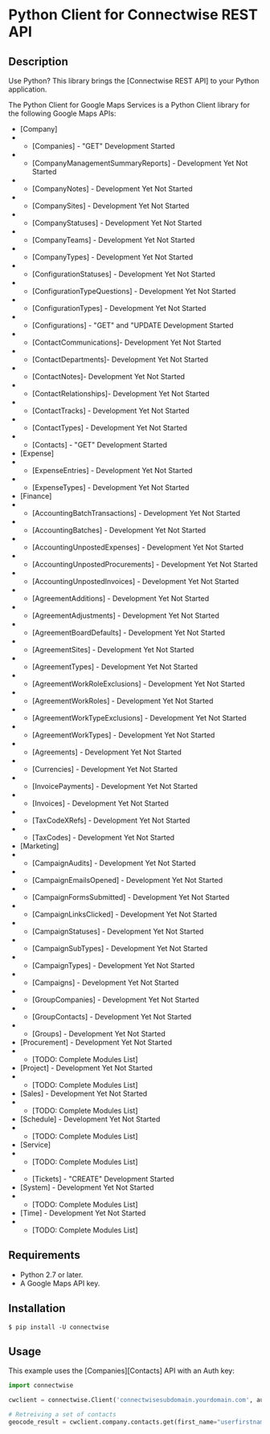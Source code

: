 Python Client for Connectwise REST API
======================================

## Description

Use Python? This library brings the [Connectwise REST API] to your Python application.

The Python Client for Google Maps Services is a Python Client library for the following Google Maps
APIs:

 - [Company]
 - - [Companies]  - "GET" Development Started
 - - [CompanyManagementSummaryReports] - Development Yet Not Started
 - - [CompanyNotes] - Development Yet Not Started
 - - [CompanySites] - Development Yet Not Started
 - - [CompanyStatuses] - Development Yet Not Started
 - - [CompanyTeams] - Development Yet Not Started
 - - [CompanyTypes] - Development Yet Not Started
 - - [ConfigurationStatuses] - Development Yet Not Started
 - - [ConfigurationTypeQuestions] - Development Yet Not Started
 - - [ConfigurationTypes] - Development Yet Not Started
 - - [Configurations] - "GET" and "UPDATE Development Started
 - - [ContactCommunications]- Development Yet Not Started
 - - [ContactDepartments]- Development Yet Not Started
 - - [ContactNotes]- Development Yet Not Started
 - - [ContactRelationships]- Development Yet Not Started
 - - [ContactTracks] - Development Yet Not Started
 - - [ContactTypes] - Development Yet Not Started
 - - [Contacts] - "GET" Development Started
 - [Expense]
 - - [ExpenseEntries] - Development Yet Not Started
 - - [ExpenseTypes] - Development Yet Not Started
 - [Finance]
 - - [AccountingBatchTransactions] - Development Yet Not Started
 - - [AccountingBatches] - Development Yet Not Started
 - - [AccountingUnpostedExpenses] - Development Yet Not Started
 - - [AccountingUnpostedProcurements] - Development Yet Not Started
 - - [AccountingUnpostedInvoices] - Development Yet Not Started
 - - [AgreementAdditions] - Development Yet Not Started
 - - [AgreementAdjustments] - Development Yet Not Started
 - - [AgreementBoardDefaults] - Development Yet Not Started
 - - [AgreementSites] - Development Yet Not Started
 - - [AgreementTypes] - Development Yet Not Started
 - - [AgreementWorkRoleExclusions] - Development Yet Not Started
 - - [AgreementWorkRoles] - Development Yet Not Started
 - - [AgreementWorkTypeExclusions] - Development Yet Not Started
 - - [AgreementWorkTypes] - Development Yet Not Started
 - - [Agreements] - Development Yet Not Started
 - - [Currencies] - Development Yet Not Started
 - - [InvoicePayments] - Development Yet Not Started
 - - [Invoices] - Development Yet Not Started
 - - [TaxCodeXRefs] - Development Yet Not Started
 - - [TaxCodes] - Development Yet Not Started
 - [Marketing]
 - - [CampaignAudits] - Development Yet Not Started
 - - [CampaignEmailsOpened] - Development Yet Not Started
 - - [CampaignFormsSubmitted] - Development Yet Not Started
 - - [CampaignLinksClicked] - Development Yet Not Started
 - - [CampaignStatuses] - Development Yet Not Started
 - - [CampaignSubTypes] - Development Yet Not Started
 - - [CampaignTypes] - Development Yet Not Started
 - - [Campaigns] - Development Yet Not Started
 - - [GroupCompanies] - Development Yet Not Started
 - - [GroupContacts] - Development Yet Not Started
 - - [Groups] - Development Yet Not Started
 - [Procurement] - Development Yet Not Started
 - - [TODO: Complete Modules List]
 - [Project] - Development Yet Not Started
 - - [TODO: Complete Modules List]
 - [Sales] - Development Yet Not Started
 - - [TODO: Complete Modules List]
 - [Schedule] - Development Yet Not Started
 - - [TODO: Complete Modules List]
 - [Service]
 - - [TODO: Complete Modules List]
 - - [Tickets] - "CREATE" Development Started
 - [System] - Development Yet Not Started
 - - [TODO: Complete Modules List]
 - [Time] - Development Yet Not Started
 - - [TODO: Complete Modules List]

## Requirements

 - Python 2.7 or later.
 - A Google Maps API key.
 
 ## Installation

    $ pip install -U connectwise
    
## Usage

This example uses the [Companies][Contacts] API with an Auth key:

```python
import connectwise

cwclient = connectwise.Client('connectwisesubdomain.yourdomain.com', auth_token="AAAAAAAAAAAAAAAAAAAAAAAAAAAAAAAAAAAAAAAAAAAAAAAAAA==")

# Retreiving a set of contacts
geocode_result = cwclient.company.contacts.get(first_name="userfirstname", company_identifier="CID")
```